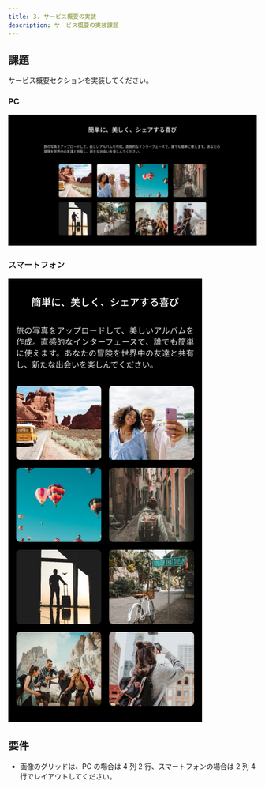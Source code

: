 ```yaml
---
title: 3. サービス概要の実装
description: サービス概要の実装課題
---
```


## 課題

サービス概要セクションを実装してください。

### PC

![alt text](../img/サービス概要.png)

### スマートフォン

![alt text](../img/サービス概要（SP）.png)

## 要件

- 画像のグリッドは、PC の場合は 4 列 2 行、スマートフォンの場合は 2 列 4 行でレイアウトしてください。
